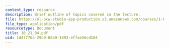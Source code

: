```yaml
---
content_type: resource
description: Brief outline of topics covered in the lecture.
file: https://ol-ocw-studio-app-production.s3.amazonaws.com/courses/1-89-environmental-microbiology-fall-2004/1d47776a29d988a91893effae56cd184_10_21_04.pdf
file_type: application/pdf
resourcetype: Document
title: 10_21_04.pdf
uid: 1d47776a-29d9-88a9-1893-effae56cd184
---
```

